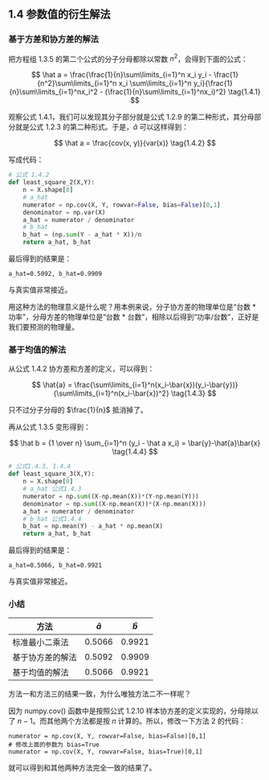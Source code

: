 
## 1.4 参数值的衍生解法

### 基于方差和协方差的解法

把方程组 1.3.5 的第二个公式的分子分母都除以常数 $n^2$，会得到下面的公式：

$$
\hat a = \frac{\frac{1}{n}\sum\limits_{i=1}^n x_i y_i - \frac{1}{n^2}\sum\limits_{i=1}^n x_i \sum\limits_{i=1}^n y_i}{\frac{1}{n}\sum\limits_{i=1}^nx_i^2 - (\frac{1}{n}\sum\limits_{i=1}^nx_i)^2} \tag{1.4.1}
$$

观察公式 1.4.1，我们可以发现其分子部分就是公式 1.2.9 的第二种形式，其分母部分就是公式 1.2.3 的第二种形式。于是，$\hat a$ 可以这样得到：

$$
\hat a = \frac{cov(x, y)}{var(x)} \tag{1.4.2}
$$

写成代码：
```Python
# 公式 1.4.2
def least_square_2(X,Y):
    n = X.shape[0]
    # a_hat
    numerator = np.cov(X, Y, rowvar=False, bias=False)[0,1]
    denominator = np.var(X)
    a_hat = numerator / denominator
    # b_hat
    b_hat = (np.sum(Y - a_hat * X))/n
    return a_hat, b_hat
```
最后得到的结果是：
```
a_hat=0.5092, b_hat=0.9909
```
与真实值非常接近。

用这种方法的物理意义是什么呢？用本例来说，分子协方差的物理单位是“台数 \* 功率”，分母方差的物理单位是“台数 \* 台数”，相除以后得到“功率/台数”，正好是我们要预测的物理量。

### 基于均值的解法

从公式 1.4.2 协方差和方差的定义，可以得到：

$$
\hat{a} = \frac{\sum\limits_{i=1}^n(x_i-\bar{x})(y_i-\bar{y})} {\sum\limits_{i=1}^n(x_i-\bar{x})^2} \tag{1.4.3}
$$

只不过分子分母的 $\frac{1}{n}$ 抵消掉了。

再从公式 1.3.5 变形得到：

$$
\hat b = {1 \over n} \sum_{i=1}^n (y_i - \hat a x_i) = \bar{y}-\hat{a}\bar{x}  \tag{1.4.4}
$$

```Python
# 公式1.4.3, 1.4.4
def least_square_3(X,Y):
    n = X.shape[0]
    # a_hat 公式1.4.3
    numerator = np.sum((X-np.mean(X))*(Y-np.mean(Y)))
    denominator = np.sum((X-np.mean(X))*(X-np.mean(X)))
    a_hat = numerator / denominator
    # b_hat 公式1.4.4
    b_hat = np.mean(Y) - a_hat * np.mean(X)
    return a_hat, b_hat
```
最后得到的结果是：    
```
a_hat=0.5066, b_hat=0.9921
```
与真实值非常接近。

### 小结

|方法|$\hat{a}$|$\hat{b}$|
|--|--|--|
|标准最小二乘法|0.5066|0.9921|
|基于协方差的解法|0.5092|0.9909|
|基于均值的解法|0.5066|0.9921|

方法一和方法三的结果一致，为什么唯独方法二不一样呢？

因为 numpy.cov() 函数中是按照公式 1.2.10 样本协方差的定义实现的，分母除以了 $n-1$。而其他两个方法都是按 $n$ 计算的。所以，修改一下方法 2 的代码：

```
numerator = np.cov(X, Y, rowvar=False, bias=False)[0,1]
# 修改上面的参数为 bias=True 
numerator = np.cov(X, Y, rowvar=False, bias=True)[0,1]
```
就可以得到和其他两种方法完全一致的结果了。
